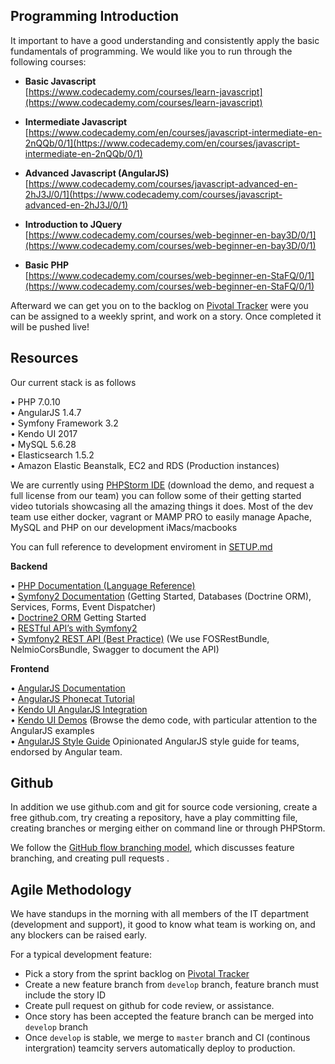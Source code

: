 ## Programming Introduction

It important to have a good understanding and consistently apply the basic fundamentals of programming. We would like you to run through the following courses:

- **Basic Javascript**  
[https://www.codecademy.com/courses/learn-javascript](https://www.codecademy.com/courses/learn-javascript)

- **Intermediate Javascript**  
[https://www.codecademy.com/en/courses/javascript-intermediate-en-2nQQb/0/1](https://www.codecademy.com/en/courses/javascript-intermediate-en-2nQQb/0/1)

- **Advanced Javascript (AngularJS)**  
[https://www.codecademy.com/courses/javascript-advanced-en-2hJ3J/0/1](https://www.codecademy.com/courses/javascript-advanced-en-2hJ3J/0/1)

- **Introduction to JQuery**  
[https://www.codecademy.com/courses/web-beginner-en-bay3D/0/1](https://www.codecademy.com/courses/web-beginner-en-bay3D/0/1)

- **Basic PHP**  
[https://www.codecademy.com/courses/web-beginner-en-StaFQ/0/1](https://www.codecademy.com/courses/web-beginner-en-StaFQ/0/1)

Afterward we can get you on to the backlog on [Pivotal Tracker](https://www.pivotaltracker.com) were you can be assigned to a weekly sprint, and work on a story. Once completed it will be pushed live!

## Resources

Our current stack is as follows

• PHP 7.0.10  
• AngularJS 1.4.7  
• Symfony Framework 3.2  
• Kendo UI 2017  
• MySQL 5.6.28  
• Elasticsearch 1.5.2  
• Amazon Elastic Beanstalk, EC2 and RDS (Production instances)  

We are currently using [PHPStorm IDE](https://www.jetbrains.com/phpstorm/) (download the demo, and request a full license from our team) you can follow some of their getting started video tutorials showcasing all the amazing things it does. Most of the dev team use either docker, vagrant or MAMP PRO to easily manage Apache, MySQL and PHP on our development iMacs/macbooks

You can full reference to development enviroment in [SETUP.md](SETUP.md)

**Backend**

• [PHP Documentation (Language Reference)](http://php.net/manual/en/)  
• [Symfony2 Documentation](https://symfony.com/doc/current/index.html) (Getting Started, Databases (Doctrine ORM), Services, Forms, Event Dispatcher)  
• [Doctrine2 ORM](http://docs.doctrine-project.org/projects/doctrine-orm/en/latest/tutorials/getting-started.html) Getting Started  
• [RESTful API’s with Symfony2](http://williamdurand.fr/2012/08/02/rest-apis-with-symfony2-the-right-way/)  
• [Symfony2 REST API (Best Practice)](http://welcometothebundle.com/symfony2-rest-api-the-best-2013-way) (We use FOSRestBundle, NelmioCorsBundle, Swagger to document the API)  

**Frontend**

• [AngularJS Documentation](https://docs.angularjs.org)  
• [AngularJS Phonecat Tutorial](https://docs.angularjs.org/tutorial)  
• [Kendo UI AngularJS Integration](http://docs.telerik.com/kendo-ui/AngularJS/introduction)  
• [Kendo UI Demos](http://demos.telerik.com/kendo-ui) (Browse the demo code, with particular attention to the AngularJS examples  
• [AngularJS Style Guide](https://github.com/johnpapa/angular-styleguide/blob/master/a1/README.md) Opinionated AngularJS style guide for teams, endorsed by Angular team.

## Github

In addition we use github.com and git for source code versioning, create a free github.com, try creating a repository, have a play committing file, creating branches or merging either on command line or through PHPStorm. 

We follow the [GitHub flow branching model](https://guides.github.com/introduction/flow), which discusses feature branching, and creating pull requests .

## Agile Methodology

We have standups in the morning with all members of the IT department (development and support), it good to know what team is working on, and any blockers can be raised early.

For a typical development feature:

- Pick a story from the sprint backlog on [Pivotal Tracker](https://www.pivotaltracker.com)
- Create a new feature branch from ``develop`` branch, feature branch must include the story ID
- Create pull request on github for code review, or assistance. 
- Once story has been accepted the feature branch can be merged into ``develop`` branch
- Once ``develop`` is stable, we merge to ``master`` branch and CI (continous intergration) teamcity servers automatically deploy to production.
